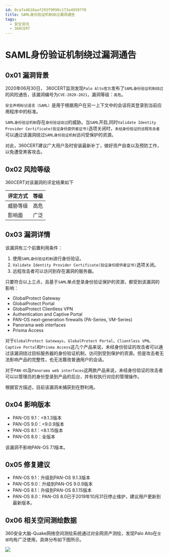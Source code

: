 ```yaml
---
id: 0ca7a4618aaf293f9990c173e49597f0
title: SAML身份验证机制绕过漏洞通告
tags: 
  - 安全资讯
  - 360CERT
---
```


# SAML身份验证机制绕过漏洞通告

0x01 漏洞背景
---------


2020年06月30日， 360CERT监测发现`Palo Alto官方`发布了`SAML身份验证机制绕过`的风险通告，该漏洞编号为`CVE-2020-2021`，漏洞等级：`高危`。


`安全声明标记语言（SAML）`是用于根据用户在另一上下文中的会话将其登录到当前应用程序中的标准。


`SAML身份验证机制`存在`身份验证绕过`的威胁。当`SAML`开启,同时`Validate Identity Provider Certificate(验证身份提供者证书)`选项关闭时，`未经身份验证的远程攻击者`可以通过该漏洞绕过`SAML身份验证机制`访问受保护的资源。


对此，360CERT建议广大用户及时安装最新补丁，做好资产自查以及预防工作，以免遭受黑客攻击。 


0x02 风险等级
---------


360CERT对该漏洞的评定结果如下




| 评定方式 | 等级 |
| --- | --- |
| 威胁等级 | 高危 |
| 影响面 | 广泛 |


0x03 漏洞详情
---------


该漏洞有三个前置利用条件：


1. 使用`SAML身份验证机制`进行身份验证。
2. `Validate Identity Provider Certificate(验证身份提供者证书)`选项关闭。
3. 远程攻击者可以访问到存在漏洞的服务器。


只要符合以上三点，且基于`SAML`单点登录身份验证保护的资源，都受到该漏洞的影响：


* GlobalProtect Gateway
* GlobalProtect Portal
* GlobalProtect Clientless VPN
* Authentication and Captive Portal
* PAN-OS next-generation firewalls (PA-Series, VM-Series)
* Panorama web interfaces
* Prisma Access


对于`GlobalProtect Gateways`、`GlobalProtect Portal`、`Clientless VPN`、`Captive Portal`和`Prisma Access`这几个产品来说，未经身份验证的攻击者可以通过该漏洞绕过目标服务器的身份验证机制，访问到受到保护的资源。但是攻击者无法影响产品的完整性，也无法篡改普通用户的会话。


对于`PAN-OS`及`Panorama web interfaces`这两款产品来说，未经身份验证的攻击者可以以管理员的身份登录到产品的后台，并有权执行对应的管理操作。


根据官方描述，目前该漏洞未捕获到在野利用。


0x04 影响版本
---------


* PAN-OS 9.1：<9.1.3版本
* PAN-OS 9.0：<9.0.9版本
* PAN-OS 8.1：<8.1.15版本
* PAN-OS 8.0：全版本


该漏洞不影响PAN-OS 7.1版本。


0x05 修复建议
---------


* PAN-OS 9.1：升级到PAN-OS 9.1.3版本
* PAN-OS 9.0：升级到PAN-OS 9.0.9版本
* PAN-OS 8.1：升级到PAN-OS 8.1.15版本
* PAN-OS 8.0：PAN-OS 8.0已于2019年10月31日停止维护，建议用户更新到最新版本。


0x06 相关空间测绘数据
-------------


360安全大脑-Quake网络空间测绘系统通过对全网资产测绘，发现Palo Alto在`全球`均有广泛使用，具体分布如下图所示。


![](https://p403.ssl.qhimgs4.com/t019ee579ee3b4dc699.jpeg)


